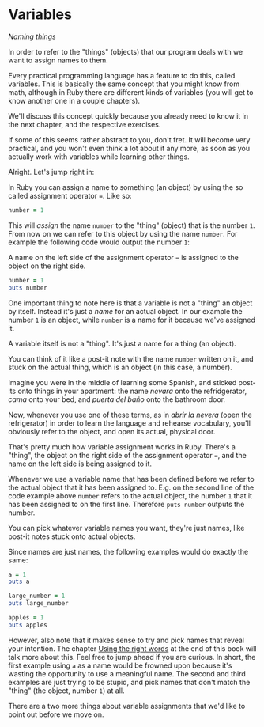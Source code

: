 # Variables

*Naming things*

In order to refer to the "things" (objects) that our program deals with we want
to assign names to them.

Every practical programming language has a feature to do this, called
variables. This is basically the same concept that you might know from math,
although in Ruby there are different kinds of variables (you will get to know
another one in a couple chapters).

We'll discuss this concept quickly because you already need to know it in the
next chapter, and the respective exercises.

If some of this seems rather abstract to you, don't fret. It will become very
practical, and you won't even think a lot about it any more, as soon as you
actually work with variables while learning other things.

Alright. Let's jump right in:

In Ruby you can assign a name to something (an object) by using the so called
assignment operator `=`. Like so:

```ruby
number = 1
```

This will *assign* the name `number` to the "thing" (object) that is the number
`1`. From now on we can refer to this object by using the name `number`. For
example the following code would output the number `1`:

<p class="hint">
A name on the left side of the assignment operator <code>=</code> is assigned
to the object on the right side.
</p>


```ruby
number = 1
puts number
```

One important thing to note here is that a variable is not a "thing" an object
by itself. Instead it's just a *name* for an actual object. In our example the
number `1` is an object, while `number` is a name for it because we've assigned
it.

<p class="hint">
A variable itself is not a "thing". It's just a name for a thing (an object).
</p>

You can think of it like a post-it note with the name `number` written on it,
and stuck on the actual thing, which is an object (in this case, a number).

Imagine you were in the middle of learning some Spanish, and sticked post-its
onto things in your apartment: the name *nevara* onto the refridgerator, *cama*
onto your bed, and *puerta del baño* onto the bathroom door.

Now, whenever you use one of these terms, as in *abrir la nevera* (open the
refrigerator) in order to learn the language and rehearse vocabulary, you'll
obviously refer to the object, and open its actual, physical door.

That's pretty much how variable assignment works in Ruby. There's a "thing",
the object on the right side of the assignment operator `=`, and the name on
the left side is being assigned to it.

Whenever we use a variable name that has been defined before we refer to the
actual object that it has been assigned to. E.g. on the second line of the
code example above `number` refers to the actual object, the number `1` that
it has been assigned to on the first line. Therefore `puts number` outputs
the number.

<p class="hint">
You can pick whatever variable names you want, they're just names, like post-it
notes stuck onto actual objects.
</p>

Since names are just names, the following examples would do exactly the same:

```ruby
a = 1
puts a

large_number = 1
puts large_number

apples = 1
puts apples
```

However, also note that it makes sense to try and pick names that reveal your
intention. The chapter <a href="/bonus/good_names.html">Using the right
words</a> at the end of this book will talk more about this. Feel free to jump
ahead if you are curious. In short, the first example using `a` as a name would
be frowned upon because it's wasting the opportunity to use a meaningful name.
The second and third examples are just trying to be stupid, and pick names that
don't match the "thing" (the object, number `1`) at all.

There are a two more things about variable assignments that we'd like to
point out before we move on.

